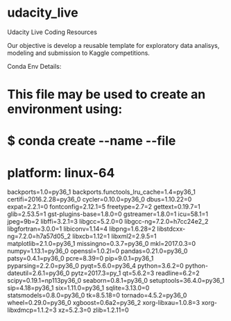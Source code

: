 # udacity_live
Udacity Live Coding Resources

Our objective is develop a reusable template for exploratory data analisys, modeling and submission to Kaggle competitions. 

Conda Env Details:

# This file may be used to create an environment using:
# $ conda create --name <env> --file <this file>
# platform: linux-64
backports=1.0=py36_1
backports.functools_lru_cache=1.4=py36_1
certifi=2016.2.28=py36_0
cycler=0.10.0=py36_0
dbus=1.10.22=0
expat=2.2.1=0
fontconfig=2.12.1=5
freetype=2.7=2
gettext=0.19.7=1
glib=2.53.5=1
gst-plugins-base=1.8.0=0
gstreamer=1.8.0=1
icu=58.1=1
jpeg=9b=2
libffi=3.2.1=3
libgcc=5.2.0=0
libgcc-ng=7.2.0=h7cc24e2_2
libgfortran=3.0.0=1
libiconv=1.14=4
libpng=1.6.28=2
libstdcxx-ng=7.2.0=h7a57d05_2
libxcb=1.12=1
libxml2=2.9.5=1
matplotlib=2.1.0=py36_1
missingno=0.3.7=py36_0
mkl=2017.0.3=0
numpy=1.13.1=py36_0
openssl=1.0.2l=0
pandas=0.21.0=py36_0
patsy=0.4.1=py36_0
pcre=8.39=0
pip=9.0.1=py36_1
pyparsing=2.2.0=py36_0
pyqt=5.6.0=py36_4
python=3.6.2=0
python-dateutil=2.6.1=py36_0
pytz=2017.3=py_1
qt=5.6.2=3
readline=6.2=2
scipy=0.19.1=np113py36_0
seaborn=0.8.1=py36_0
setuptools=36.4.0=py36_1
sip=4.18=py36_1
six=1.11.0=py36_1
sqlite=3.13.0=0
statsmodels=0.8.0=py36_0
tk=8.5.18=0
tornado=4.5.2=py36_0
wheel=0.29.0=py36_0
xgboost=0.6a2=py36_2
xorg-libxau=1.0.8=3
xorg-libxdmcp=1.1.2=3
xz=5.2.3=0
zlib=1.2.11=0

